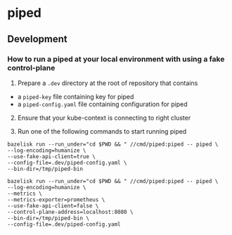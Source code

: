 
# piped

## Development

### How to run a piped at your local environment with using a fake control-plane

1. Prepare a `.dev` directory at the root of repository that contains
- a `piped-key` file containing key for piped
- a `piped-config.yaml` file containing configuration for piped

2. Ensure that your kube-context is connecting to right cluster

2. Run one of the following commands to start running piped

``` console
bazelisk run --run_under="cd $PWD && " //cmd/piped:piped -- piped \
--log-encoding=humanize \
--use-fake-api-client=true \
--config-file=.dev/piped-config.yaml \
--bin-dir=/tmp/piped-bin
```

``` console
bazelisk run --run_under="cd $PWD && " //cmd/piped:piped -- piped \
--log-encoding=humanize \
--metrics \
--metrics-exporter=prometheus \
--use-fake-api-client=false \
--control-plane-address=localhost:8080 \
--bin-dir=/tmp/piped-bin \
--config-file=.dev/piped-config.yaml
```
